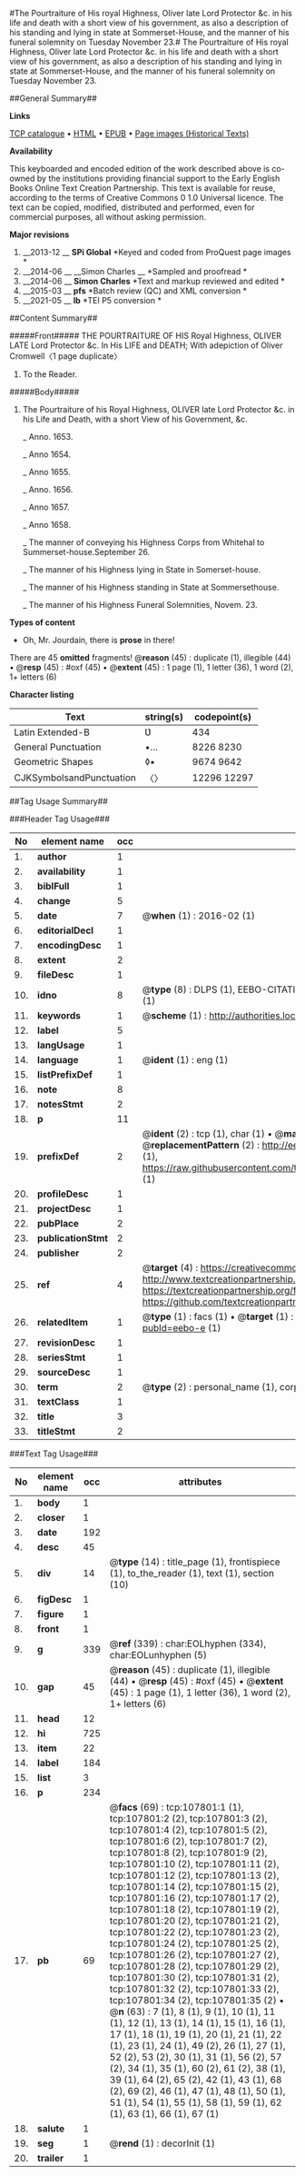 #The Pourtraiture of His royal Highness, Oliver late Lord Protector &c. in his life and death with a short view of his government, as also a description of his standing and lying in state at Sommerset-House, and the manner of his funeral solemnity on Tuesday November 23.#
The Pourtraiture of His royal Highness, Oliver late Lord Protector &c. in his life and death with a short view of his government, as also a description of his standing and lying in state at Sommerset-House, and the manner of his funeral solemnity on Tuesday November 23.

##General Summary##

**Links**

[TCP catalogue](http://www.ota.ox.ac.uk/tcp/)  • 
[HTML](http://tei.it.ox.ac.uk/tcp/Texts-HTML/free/A55/A55505.html)  • 
[EPUB](http://tei.it.ox.ac.uk/tcp/Texts-EPUB/free/A55/A55505.epub) • 
[Page images (Historical Texts)](https://historicaltexts.jisc.ac.uk/eebo-18476298e)

**Availability**

This keyboarded and encoded edition of the work described above is co-owned by the
    institutions providing financial support to the Early English Books Online Text Creation
    Partnership. This text is available for reuse, according to the terms of  Creative Commons 0 1.0 Universal
    licence. The text can be copied, modified, distributed and performed, even for commercial
    purposes, all without asking permission.

**Major revisions**

1. __2013-12 __ __SPi Global__ *Keyed and coded from ProQuest page images *
1. __2014-06 __ __Simon Charles __ *Sampled and proofread *
1. __2014-06 __ __Simon Charles__ *Text and markup reviewed and edited *
1. __2015-03 __ __pfs__ *Batch review (QC) and XML conversion *
1. __2021-05 __ __lb__ *TEI P5 conversion *

##Content Summary##

#####Front#####
THE POURTRAITURE OF HIS Royal Highness, OLIVER LATE Lord Protector &c. In His LIFE and DEATH; With adepiction of Oliver Cromwell〈1 page duplicate〉
1. To the Reader.

#####Body#####

1. The Pourtraiture of his Royal Highness, OLIVER late Lord Protector &c. in his Life and Death, with a short View of his Government, &c.

    _ Anno. 1653.

    _ Anno 1654.

    _ Anno 1655.

    _ Anno. 1656.

    _ Anno 1657.

    _ Anno 1658.

    _ The manner of conveying his Highness Corps from Whitehal to Summerset-house.September 26.

    _ The manner of his Highness lying in State in Somerset-house.

    _ The manner of his Highness standing in State at Sommersethouse.

    _ The manner of his Highness Funeral Solemnities, Novem. 23.

**Types of content**

  * Oh, Mr. Jourdain, there is **prose** in there!

There are 45 **omitted** fragments! 
 @__reason__ (45) : duplicate (1), illegible (44)  •  @__resp__ (45) : #oxf (45)  •  @__extent__ (45) : 1 page (1), 1 letter (36), 1 word (2), 1+ letters (6)

**Character listing**


|Text|string(s)|codepoint(s)|
|---|---|---|
|Latin Extended-B|Ʋ|434|
|General Punctuation|•…|8226 8230|
|Geometric Shapes|◊▪|9674 9642|
|CJKSymbolsandPunctuation|〈〉|12296 12297|

##Tag Usage Summary##

###Header Tag Usage###

|No|element name|occ|attributes|
|---|---|---|---|
|1.|__author__|1||
|2.|__availability__|1||
|3.|__biblFull__|1||
|4.|__change__|5||
|5.|__date__|7| @__when__ (1) : 2016-02 (1)|
|6.|__editorialDecl__|1||
|7.|__encodingDesc__|1||
|8.|__extent__|2||
|9.|__fileDesc__|1||
|10.|__idno__|8| @__type__ (8) : DLPS (1), EEBO-CITATION (1), VID (1), EEBO-PROQUEST (1), STC (3), OCLC (1)|
|11.|__keywords__|1| @__scheme__ (1) : http://authorities.loc.gov/ (1)|
|12.|__label__|5||
|13.|__langUsage__|1||
|14.|__language__|1| @__ident__ (1) : eng (1)|
|15.|__listPrefixDef__|1||
|16.|__note__|8||
|17.|__notesStmt__|2||
|18.|__p__|11||
|19.|__prefixDef__|2| @__ident__ (2) : tcp (1), char (1)  •  @__matchPattern__ (2) : ([0-9\-]+):([0-9IVX]+) (1), (.+) (1)  •  @__replacementPattern__ (2) : http://eebo.chadwyck.com/downloadtiff?vid=$1&page=$2 (1), https://raw.githubusercontent.com/textcreationpartnership/Texts/master/tcpchars.xml#$1 (1)|
|20.|__profileDesc__|1||
|21.|__projectDesc__|1||
|22.|__pubPlace__|2||
|23.|__publicationStmt__|2||
|24.|__publisher__|2||
|25.|__ref__|4| @__target__ (4) : https://creativecommons.org/publicdomain/zero/1.0/ (1), http://www.textcreationpartnership.org/docs/. (1), https://textcreationpartnership.org/faq/#faq05 (1), https://github.com/textcreationpartnership (1)|
|26.|__relatedItem__|1| @__type__ (1) : facs (1)  •  @__target__ (1) : https://data.historicaltexts.jisc.ac.uk/view?pubId=eebo-e (1)|
|27.|__revisionDesc__|1||
|28.|__seriesStmt__|1||
|29.|__sourceDesc__|1||
|30.|__term__|2| @__type__ (2) : personal_name (1), corporate_name (1)|
|31.|__textClass__|1||
|32.|__title__|3||
|33.|__titleStmt__|2||


###Text Tag Usage###

|No|element name|occ|attributes|
|---|---|---|---|
|1.|__body__|1||
|2.|__closer__|1||
|3.|__date__|192||
|4.|__desc__|45||
|5.|__div__|14| @__type__ (14) : title_page (1), frontispiece (1), to_the_reader (1), text (1), section (10)|
|6.|__figDesc__|1||
|7.|__figure__|1||
|8.|__front__|1||
|9.|__g__|339| @__ref__ (339) : char:EOLhyphen (334), char:EOLunhyphen (5)|
|10.|__gap__|45| @__reason__ (45) : duplicate (1), illegible (44)  •  @__resp__ (45) : #oxf (45)  •  @__extent__ (45) : 1 page (1), 1 letter (36), 1 word (2), 1+ letters (6)|
|11.|__head__|12||
|12.|__hi__|725||
|13.|__item__|22||
|14.|__label__|184||
|15.|__list__|3||
|16.|__p__|234||
|17.|__pb__|69| @__facs__ (69) : tcp:107801:1 (1), tcp:107801:2 (2), tcp:107801:3 (2), tcp:107801:4 (2), tcp:107801:5 (2), tcp:107801:6 (2), tcp:107801:7 (2), tcp:107801:8 (2), tcp:107801:9 (2), tcp:107801:10 (2), tcp:107801:11 (2), tcp:107801:12 (2), tcp:107801:13 (2), tcp:107801:14 (2), tcp:107801:15 (2), tcp:107801:16 (2), tcp:107801:17 (2), tcp:107801:18 (2), tcp:107801:19 (2), tcp:107801:20 (2), tcp:107801:21 (2), tcp:107801:22 (2), tcp:107801:23 (2), tcp:107801:24 (2), tcp:107801:25 (2), tcp:107801:26 (2), tcp:107801:27 (2), tcp:107801:28 (2), tcp:107801:29 (2), tcp:107801:30 (2), tcp:107801:31 (2), tcp:107801:32 (2), tcp:107801:33 (2), tcp:107801:34 (2), tcp:107801:35 (2)  •  @__n__ (63) : 7 (1), 8 (1), 9 (1), 10 (1), 11 (1), 12 (1), 13 (1), 14 (1), 15 (1), 16 (1), 17 (1), 18 (1), 19 (1), 20 (1), 21 (1), 22 (1), 23 (1), 24 (1), 49 (2), 26 (1), 27 (1), 52 (2), 53 (2), 30 (1), 31 (1), 56 (2), 57 (2), 34 (1), 35 (1), 60 (2), 61 (2), 38 (1), 39 (1), 64 (2), 65 (2), 42 (1), 43 (1), 68 (2), 69 (2), 46 (1), 47 (1), 48 (1), 50 (1), 51 (1), 54 (1), 55 (1), 58 (1), 59 (1), 62 (1), 63 (1), 66 (1), 67 (1)|
|18.|__salute__|1||
|19.|__seg__|1| @__rend__ (1) : decorInit (1)|
|20.|__trailer__|1||
